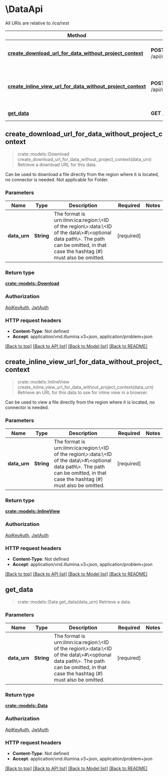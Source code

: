 # \DataApi

All URIs are relative to */ica/rest*

Method | HTTP request | Description
------------- | ------------- | -------------
[**create_download_url_for_data_without_project_context**](DataApi.md#create_download_url_for_data_without_project_context) | **POST** /api/data/{dataUrn}:createDownloadUrl | Retrieve a download URL for this data.
[**create_inline_view_url_for_data_without_project_context**](DataApi.md#create_inline_view_url_for_data_without_project_context) | **POST** /api/data/{dataUrn}:createInlineViewUrl | Retrieve an URL for this data to use for inline view in a browser.
[**get_data**](DataApi.md#get_data) | **GET** /api/data/{dataUrn} | Retrieve a data.



## create_download_url_for_data_without_project_context

> crate::models::Download create_download_url_for_data_without_project_context(data_urn)
Retrieve a download URL for this data.

Can be used to download a file directly from the region where it is located, no connector is needed. Not applicable for Folder.

### Parameters


Name | Type | Description  | Required | Notes
------------- | ------------- | ------------- | ------------- | -------------
**data_urn** | **String** | The format is urn:ilmn:ica:region:\\<ID of the region\\>:data:\\<ID of the data\\>#\\<optional data path\\>. The path can be omitted, in that case the hashtag (#) must also be omitted. | [required] |

### Return type

[**crate::models::Download**](Download.md)

### Authorization

[ApiKeyAuth](../README.md#ApiKeyAuth), [JwtAuth](../README.md#JwtAuth)

### HTTP request headers

- **Content-Type**: Not defined
- **Accept**: application/vnd.illumina.v3+json, application/problem+json

[[Back to top]](#) [[Back to API list]](../README.md#documentation-for-api-endpoints) [[Back to Model list]](../README.md#documentation-for-models) [[Back to README]](../README.md)


## create_inline_view_url_for_data_without_project_context

> crate::models::InlineView create_inline_view_url_for_data_without_project_context(data_urn)
Retrieve an URL for this data to use for inline view in a browser.

Can be used to view a file directly from the region where it is located, no connector is needed.

### Parameters


Name | Type | Description  | Required | Notes
------------- | ------------- | ------------- | ------------- | -------------
**data_urn** | **String** | The format is urn:ilmn:ica:region:\\<ID of the region\\>:data:\\<ID of the data\\>#\\<optional data path\\>. The path can be omitted, in that case the hashtag (#) must also be omitted. | [required] |

### Return type

[**crate::models::InlineView**](InlineView.md)

### Authorization

[ApiKeyAuth](../README.md#ApiKeyAuth), [JwtAuth](../README.md#JwtAuth)

### HTTP request headers

- **Content-Type**: Not defined
- **Accept**: application/vnd.illumina.v3+json, application/problem+json

[[Back to top]](#) [[Back to API list]](../README.md#documentation-for-api-endpoints) [[Back to Model list]](../README.md#documentation-for-models) [[Back to README]](../README.md)


## get_data

> crate::models::Data get_data(data_urn)
Retrieve a data.

### Parameters


Name | Type | Description  | Required | Notes
------------- | ------------- | ------------- | ------------- | -------------
**data_urn** | **String** | The format is urn:ilmn:ica:region:\\<ID of the region\\>:data:\\<ID of the data\\>#\\<optional data path\\>. The path can be omitted, in that case the hashtag (#) must also be omitted. | [required] |

### Return type

[**crate::models::Data**](Data.md)

### Authorization

[ApiKeyAuth](../README.md#ApiKeyAuth), [JwtAuth](../README.md#JwtAuth)

### HTTP request headers

- **Content-Type**: Not defined
- **Accept**: application/vnd.illumina.v3+json, application/problem+json

[[Back to top]](#) [[Back to API list]](../README.md#documentation-for-api-endpoints) [[Back to Model list]](../README.md#documentation-for-models) [[Back to README]](../README.md)

